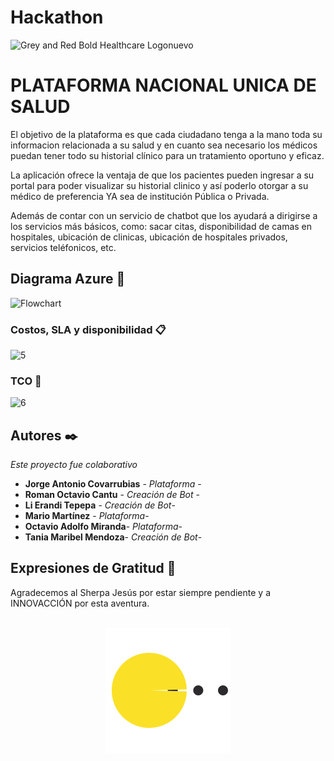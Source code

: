 # Hackathon

![Grey and Red Bold Healthcare Logonuevo](https://user-images.githubusercontent.com/86930954/127777071-9b5549d3-beea-4a4a-aa7b-8565bb2d23b3.png)


# PLATAFORMA NACIONAL UNICA DE SALUD

El objetivo de la plataforma es que cada ciudadano tenga a la mano toda su informacion relacionada a su salud y en cuanto sea necesario los médicos puedan tener  todo su historial clínico para un tratamiento oportuno y eficaz. 

La aplicación ofrece la ventaja de que los pacientes pueden ingresar a su portal para poder visualizar su historial clinico y así poderlo otorgar a su médico de preferencia YA sea de institución Pública o Privada.

Además de contar con un servicio de chatbot que los ayudará a dirigirse a los servicios más básicos, como: sacar citas, disponibilidad de camas en hospitales, ubicación de clinicas, ubicación de hospitales privados, servicios teléfonicos, etc.


## Diagrama Azure 🚀
![Flowchart](https://user-images.githubusercontent.com/86988543/127775221-8e9b4dbf-453e-463d-9631-4468ef4e8fc1.jpg)


### Costos, SLA y disponibilidad 📋

![5](https://user-images.githubusercontent.com/86988543/127775241-e77ef6af-78e2-4696-b7ae-dbd7e6929c6e.png)


### TCO 🔧

![6](https://user-images.githubusercontent.com/86988543/127775259-cd2facfc-ff1f-4523-88df-1d02b5133ef3.png)


## Autores ✒️

_Este proyecto fue colaborativo_

* **Jorge Antonio Covarrubias** - *Plataforma* - 
* **Roman Octavio Cantu** - *Creación de Bot* -
* **Li Erandi Tepepa** - *Creación de Bot*-
* **Mario Martínez** - *Plataforma*-
* **Octavio Adolfo Miranda**- *Plataforma*-
* **Tania Maribel Mendoza**- *Creación de Bot*-


## Expresiones de Gratitud 🎁

Agradecemos al Sherpa Jesús por estar siempre pendiente y a INNOVACCIÓN por esta aventura.


<div align="center">
	<br>
	<img src="https://raw.githubusercontent.com/Aniket965/Aniket965/master/pacman.svg?sanitize=true" width="200" height="200">
</div>


